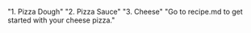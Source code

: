 "1. Pizza Dough"
"2. Pizza Sauce"
"3. Cheese"
"Go to recipe.md to get started with your cheese pizza."
